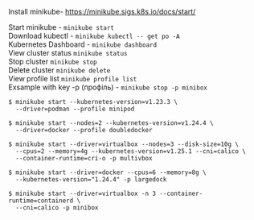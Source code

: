 Install minikube- https://minikube.sigs.k8s.io/docs/start/

Start minikube - `minikube start`  
Download kubectl - `minikube kubectl -- get po -A`  
Kubernetes Dashboard - `minikube dashboard`  
View cluster status `minikube status`  
Stop cluster `minikube stop`  
Delete cluster `minikube delete`  
View profile list `minikube profile list`  
Exsample with key -p (профіль) - `minikube stop -p minibox`

```
$ minikube start --kubernetes-version=v1.23.3 \
  --driver=podman --profile minipod

$ minikube start --nodes=2 --kubernetes-version=v1.24.4 \
  --driver=docker --profile doubledocker

$ minikube start --driver=virtualbox --nodes=3 --disk-size=10g \
  --cpus=2 --memory=4g --kubernetes-version=v1.25.1 --cni=calico \
  --container-runtime=cri-o -p multivbox

$ minikube start --driver=docker --cpus=6 --memory=8g \
  --kubernetes-version="1.24.4" -p largedock

$ minikube start --driver=virtualbox -n 3 --container-runtime=containerd \
  --cni=calico -p minibox
```


